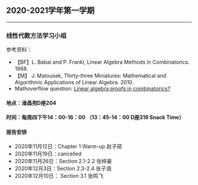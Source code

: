 ## 2020-2021学年第一学期
---------------------------------------------
### 线性代数方法学习小组

参考资料：
* 【BF】L. Babai and P. Frankl, Linear Algebra Methods in Combinatorics. 1988.
* 【M】 J. Matousek, Thirty-three Miniatures: Mathematical and Algorithmic Applications of Linear Algebra. 2010.
*  Mathoverflow question: [Linear algebra proofs in combinatorics?](https://mathoverflow.net/questions/17006/linear-algebra-proofs-in-combinatorics)

#### 地点：淦昌苑D座204
#### 时间：每周四下午14：00-16：00 （13：45-14：00 D座319 Snack Time）
#### 报告安排
* 2020年11月12日：Chapter 1 Warm-up 赵子硕
* 2020年11月19日：cancelled
* 2020年11月26日：Section 2.1-2.2 张梓豪
* 2020年12月3日：Section 2.3-2.4 张子涵
* 2020年12月10日： Section 3.1 张鸣飞
